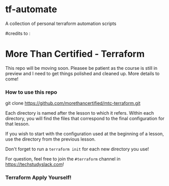 # tf-automate
A collection of personal terraform automation scripts


#credits to : 
# More Than Certified - Terraform

This repo will be moving soon. Pleasee be patient as the course is still in preview and I need to get things polished and cleaned up. More details to come! 

### How to use this repo

git clone https://github.com/morethancertified/mtc-terraform.git

Each directory is named after the lesson to which it refers. Within each directory, you will find the files that
correspond to the final configuration for that lesson.

If you wish to start with the configuration used at the beginning of a lesson, use the directory from the previous lesson. 

Don't forget to run a `terraform init` for each new directory you use! 

For question, feel free to join the  `#terraform` channel in https://techstudyslack.com!

### Terraform Apply Yourself! ###
